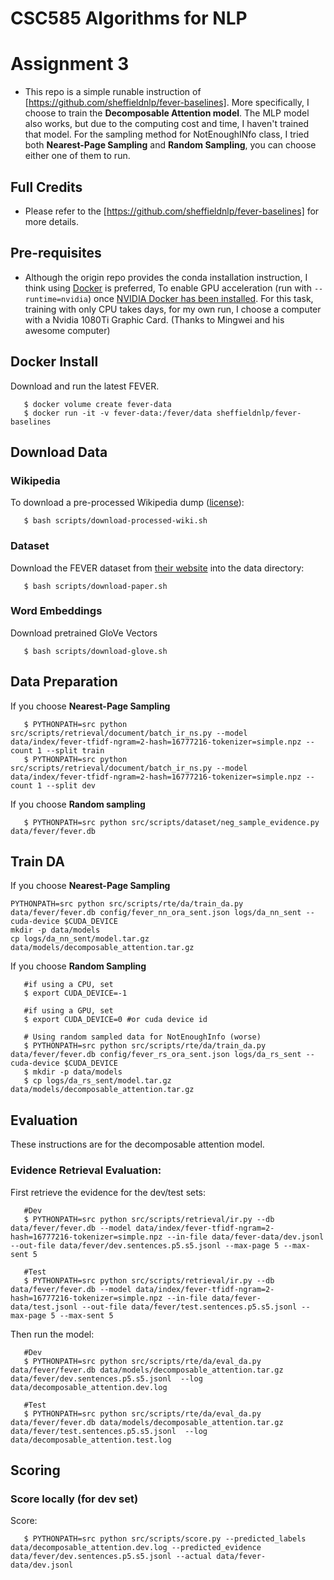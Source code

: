 # CSC585 Algorithms for NLP 

# Assignment 3

* This repo is a simple runable instruction of [https://github.com/sheffieldnlp/fever-baselines]. More specifically, I choose to train the **Decomposable Attention model**. The MLP model also works, but due to the computing cost and time, I haven't trained that model. For the sampling method for NotEnoughINfo class, I tried both **Nearest-Page Sampling** and **Random Sampling**, you can choose either one of them to run.

## Full Credits
* Please refer to the [https://github.com/sheffieldnlp/fever-baselines] for more details.

## Pre-requisites
* Although the origin repo provides the conda installation instruction, I think using [Docker](https://www.docker.com/) is preferred, To enable GPU acceleration (run with `--runtime=nvidia`) once [NVIDIA Docker has been installed](https://github.com/NVIDIA/nvidia-docker). For this task, training with only CPU takes days, for my own run, I choose a computer with a Nvidia 1080Ti Graphic Card. (Thanks to Mingwei and his awesome computer)


## Docker Install

Download and run the latest FEVER. 
```
   $ docker volume create fever-data
   $ docker run -it -v fever-data:/fever/data sheffieldnlp/fever-baselines
```


## Download Data

### Wikipedia

To download a pre-processed Wikipedia dump ([license](https://s3-eu-west-1.amazonaws.com/fever.public/license.html)):
```
   $ bash scripts/download-processed-wiki.sh
```


### Dataset

Download the FEVER dataset from [their website](https://sheffieldnlp.github.io/fever/data.html) into the data directory:
```
   $ bash scripts/download-paper.sh
```
 
 
### Word Embeddings 
  
Download pretrained GloVe Vectors
```
   $ bash scripts/download-glove.sh
```


## Data Preparation
If you choose **Nearest-Page Sampling**
```
   $ PYTHONPATH=src python src/scripts/retrieval/document/batch_ir_ns.py --model data/index/fever-tfidf-ngram=2-hash=16777216-tokenizer=simple.npz --count 1 --split train
   $ PYTHONPATH=src python src/scripts/retrieval/document/batch_ir_ns.py --model data/index/fever-tfidf-ngram=2-hash=16777216-tokenizer=simple.npz --count 1 --split dev
```

If you choose **Random sampling**
```
   $ PYTHONPATH=src python src/scripts/dataset/neg_sample_evidence.py data/fever/fever.db
```


## Train DA
If you choose **Nearest-Page Sampling**
```
PYTHONPATH=src python src/scripts/rte/da/train_da.py data/fever/fever.db config/fever_nn_ora_sent.json logs/da_nn_sent --cuda-device $CUDA_DEVICE
mkdir -p data/models
cp logs/da_nn_sent/model.tar.gz data/models/decomposable_attention.tar.gz
```

If you choose **Random Sampling**
```
   #if using a CPU, set
   $ export CUDA_DEVICE=-1

   #if using a GPU, set
   $ export CUDA_DEVICE=0 #or cuda device id

   # Using random sampled data for NotEnoughInfo (worse)
   $ PYTHONPATH=src python src/scripts/rte/da/train_da.py data/fever/fever.db config/fever_rs_ora_sent.json logs/da_rs_sent --cuda-device $CUDA_DEVICE
   $ mkdir -p data/models
   $ cp logs/da_rs_sent/model.tar.gz data/models/decomposable_attention.tar.gz
```

## Evaluation

These instructions are for the decomposable attention model.
 

### Evidence Retrieval Evaluation:

First retrieve the evidence for the dev/test sets:
```
   #Dev
   $ PYTHONPATH=src python src/scripts/retrieval/ir.py --db data/fever/fever.db --model data/index/fever-tfidf-ngram=2-hash=16777216-tokenizer=simple.npz --in-file data/fever-data/dev.jsonl --out-file data/fever/dev.sentences.p5.s5.jsonl --max-page 5 --max-sent 5
    
   #Test
   $ PYTHONPATH=src python src/scripts/retrieval/ir.py --db data/fever/fever.db --model data/index/fever-tfidf-ngram=2-hash=16777216-tokenizer=simple.npz --in-file data/fever-data/test.jsonl --out-file data/fever/test.sentences.p5.s5.jsonl --max-page 5 --max-sent 5

```
Then run the model:
```   
   #Dev
   $ PYTHONPATH=src python src/scripts/rte/da/eval_da.py data/fever/fever.db data/models/decomposable_attention.tar.gz data/fever/dev.sentences.p5.s5.jsonl  --log data/decomposable_attention.dev.log
    
   #Test
   $ PYTHONPATH=src python src/scripts/rte/da/eval_da.py data/fever/fever.db data/models/decomposable_attention.tar.gz data/fever/test.sentences.p5.s5.jsonl  --log data/decomposable_attention.test.log
```

## Scoring
### Score locally (for dev set)  
Score:
```
   $ PYTHONPATH=src python src/scripts/score.py --predicted_labels data/decomposable_attention.dev.log --predicted_evidence data/fever/dev.sentences.p5.s5.jsonl --actual data/fever-data/dev.jsonl
```
 
